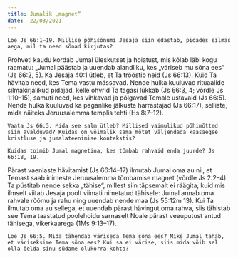 ```yaml
---
title: Jumalik „magnet“ 
date:  22/03/2021  
---
```


`Loe Js 66:1–19. Millise põhisõnumi Jesaja siin edastab, pidades silmas aega, mil ta need sõnad kirjutas?`

Prohveti kaudu kordab Jumal üleskutset ja hoiatust, mis kõlab läbi kogu raamatu: „Jumal päästab ja uuendab alandliku, kes „väriseb mu sõna ees“ (Js 66:2, 5). Ka Jesaja 40:1 ütleb, et Ta trööstib neid (Js 66:13). Kuid Ta hävitab need, kes Tema vastu mässavad. Nende hulka kuuluvad rituaalide silmakirjalikud pidajad, kelle ohvrid Ta tagasi lükkab (Js 66:3, 4; võrdle Js 1:10–15), samuti need, kes vihkavad ja põlgavad Temale ustavaid (Js 66:5). Nende hulka kuuluvad ka paganlike jälkuste harrastajad (Js 66:17), selliste, mida näiteks Jeruusalemma templis tehti (Hs 8:7–12).

`Vaata Js 66:3. Mida see salm ütleb? Millised vaimulikud põhimõtted siin avalduvad? Kuidas on võimalik sama mõtet väljendada kaasaegse kristluse ja jumalateenimise kontekstis?`

`Kuidas toimib Jumal magnetina, kes tõmbab rahvaid enda juurde? Js 66:18, 19.`

Pärast vaenlaste hävitamist (Js 66:14–17) ilmutab Jumal oma au nii, et Temast saab inimeste Jeruusalemma tõmbamise magnet (võrdle Js 2:2–4). Ta püstitab nende sekka „tähise“, millest siin täpsemalt ei räägita, kuid mis ilmselt viitab Jesaja poolt viimati nimetatud tähisele: Jumal annab oma rahvale rõõmu ja rahu ning uuendab nende maa (Js 55:12m 13). Kui Ta ilmutab oma au sellega, et uuendab pärast hävingut oma rahva, siis tähistab see Tema taastatud poolehoidu sarnaselt Noale pärast veeuputust antud tähisega, vikerkaarega (1Ms 9:13–17).

`Loe Js 66:5. Mida tähendab väriseda Tema sõna ees? Miks Jumal tahab, et väriseksime Tema sõna ees? Kui sa ei värise, siis mida võib sel olla öelda sinu südame olukorra kohta?`